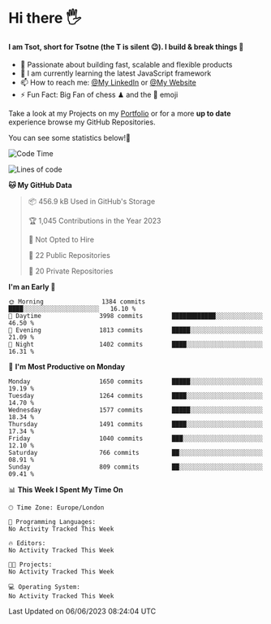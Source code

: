 # Hi there :raised_hand_with_fingers_splayed:
#### I am Tsot, short for Tsotne (the T is silent :wink:). I build & break things :space_invader:
- :telescope: Passionate about building fast, scalable and flexible products
- :seedling: I am currently learning the latest JavaScript framework 
- :mailbox: How to reach me: [@My LinkedIn](https://www.linkedin.com/in/tsotne-gvadzabia/) or [@My Website](https://tsotne.co.uk/contact)
- :zap: Fun Fact: Big Fan of chess ♟ and the 👾 emoji

Take a look at my Projects on my [Portfolio](https://tsotne.co.uk/) or for a more **up to date** experience browse my GitHub Repositories.

You can see some statistics below!:space_invader:
<!--START_SECTION:waka-->
![Code Time](http://img.shields.io/badge/Code%20Time-761%20hrs%202%20mins-blue)

![Lines of code](https://img.shields.io/badge/From%20Hello%20World%20I%27ve%20Written-5.0%20million%20lines%20of%20code-blue)

**🐱 My GitHub Data** 

> 📦 456.9 kB Used in GitHub's Storage 
 > 
> 🏆 1,045 Contributions in the Year 2023
 > 
> 🚫 Not Opted to Hire
 > 
> 📜 22 Public Repositories 
 > 
> 🔑 20 Private Repositories 
 > 
**I'm an Early 🐤** 

```text
🌞 Morning                1384 commits        ████░░░░░░░░░░░░░░░░░░░░░   16.10 % 
🌆 Daytime                3998 commits        ████████████░░░░░░░░░░░░░   46.50 % 
🌃 Evening                1813 commits        █████░░░░░░░░░░░░░░░░░░░░   21.09 % 
🌙 Night                  1402 commits        ████░░░░░░░░░░░░░░░░░░░░░   16.31 % 
```
📅 **I'm Most Productive on Monday** 

```text
Monday                   1650 commits        █████░░░░░░░░░░░░░░░░░░░░   19.19 % 
Tuesday                  1264 commits        ████░░░░░░░░░░░░░░░░░░░░░   14.70 % 
Wednesday                1577 commits        █████░░░░░░░░░░░░░░░░░░░░   18.34 % 
Thursday                 1491 commits        ████░░░░░░░░░░░░░░░░░░░░░   17.34 % 
Friday                   1040 commits        ███░░░░░░░░░░░░░░░░░░░░░░   12.10 % 
Saturday                 766 commits         ██░░░░░░░░░░░░░░░░░░░░░░░   08.91 % 
Sunday                   809 commits         ██░░░░░░░░░░░░░░░░░░░░░░░   09.41 % 
```


📊 **This Week I Spent My Time On** 

```text
🕑︎ Time Zone: Europe/London

💬 Programming Languages: 
No Activity Tracked This Week

🔥 Editors: 
No Activity Tracked This Week

🐱‍💻 Projects: 
No Activity Tracked This Week

💻 Operating System: 
No Activity Tracked This Week
```


 Last Updated on 06/06/2023 08:24:04 UTC
<!--END_SECTION:waka-->
